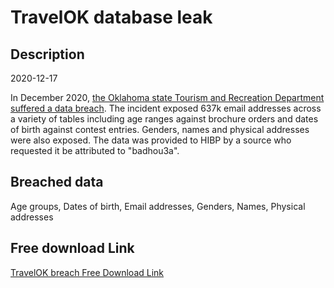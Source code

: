 # TravelOK database leak

## Description

2020-12-17

In December 2020, <a href="https://tulsaworld.com/news/local/state-tourism-department-reports-data-breach-no-social-security-financial-data-compromised/article_105b0d18-6595-11eb-998b-1b96c12d2d14.html" target="_blank" rel="noopener">the Oklahoma state Tourism and Recreation Department suffered a data breach</a>. The incident exposed 637k email addresses across a variety of tables including age ranges against brochure orders and dates of birth against contest entries. Genders, names and physical addresses were also exposed. The data was provided to HIBP by a source who requested it be attributed to &quot;badhou3a&quot;.

## Breached data

Age groups, Dates of birth, Email addresses, Genders, Names, Physical addresses

## Free download Link

[TravelOK breach Free Download Link](https://tinyurl.com/2b2k277t)